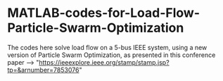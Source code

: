 # MATLAB-codes-for-Load-Flow-Particle-Swarm-Optimization

The codes here solve load flow on a 5-bus IEEE system, using a new version of Particle Swarm Optimization, as presented in this conference paper --> "https://ieeexplore.ieee.org/stamp/stamp.jsp?tp=&arnumber=7853076"
